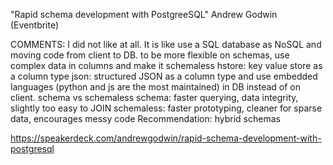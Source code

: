 "Rapid schema development with PostgreeSQL" Andrew Godwin (Eventbrite)

COMMENTS: I did not like at all. It is like use a SQL database as NoSQL and moving code from client to DB.
to be more flexible on schemas, use complex data in columns and make it schemaless
hstore: key value store as a column type
json: structured JSON as a column type
and use embedded languages (python and js are the most maintained) in DB instead of on client.
schema vs schemaless
schema: faster querying, data integrity, slightly too easy to JOIN
schemaless: faster prototyping, cleaner for sparse data, encourages messy code
Recommendation: hybrid schemas

https://speakerdeck.com/andrewgodwin/rapid-schema-development-with-postgresql
